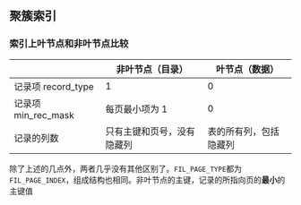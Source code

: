 ## 聚簇索引
### 索引上叶节点和非叶节点比较

|                  | 非叶节点（目录）      | 叶节点（数据）     |
| ---------------- | ------------- | ----------- |
| 记录项 record_type  | 1             | 0           |
| 记录项 min_rec_mask | 每页最小项为 1      | 0           |
| 记录的列数            | 只有主键和页号，没有隐藏列 | 表的所有列，包括隐藏列 |
除了上述的几点外，两者几乎没有其他区别了。`FIL_PAGE_TYPE`都为`FIL_PAGE_INDEX`，组成结构也相同。非叶节点的主键，记录的所指向页的**最小**的主键值
